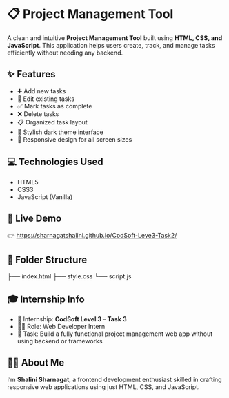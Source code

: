 # 📋 Project Management Tool

A clean and intuitive **Project Management Tool** built using **HTML, CSS, and JavaScript**. This application helps users create, track, and manage tasks efficiently without needing any backend.

## ✨ Features

- ➕ Add new tasks  
- 📝 Edit existing tasks  
- ✅ Mark tasks as complete  
- ❌ Delete tasks  
- 📋 Organized task layout  
- 🌙 Stylish dark theme interface  
- 📱 Responsive design for all screen sizes

## 💻 Technologies Used

- HTML5  
- CSS3  
- JavaScript (Vanilla)

## 🔗 Live Demo

👉 https://sharnagatshalini.github.io/CodSoft-Leve3-Task2/
## 📁 Folder Structure

├── index.html
├── style.css
└── script.js

## 🎓 Internship Info

- 💼 Internship: **CodSoft Level 3 – Task 3**  
- 👩‍💻 Role: Web Developer Intern  
- 📌 Task: Build a fully functional project management web app without using backend or frameworks

## 🙋‍♀️ About Me

I’m **Shalini Sharnagat**, a frontend development enthusiast skilled in crafting responsive web applications using just HTML, CSS, and JavaScript.
